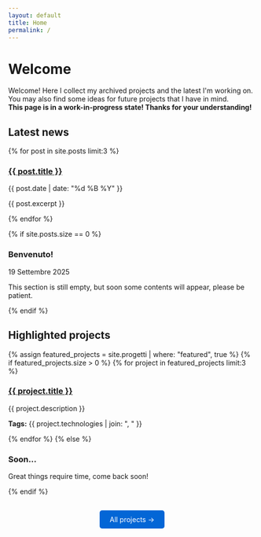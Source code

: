```yaml
---
layout: default
title: Home
permalink: /
---
```


# Welcome

Welcome! Here I collect my archived projects and the latest I'm working on. You may also find some ideas for future projects that I have in mind.  
**This page is in a work-in-progress state! Thanks for your understanding!**


## Latest news

{% for post in site.posts limit:3 %}
<div class="news-item">
  <h3><a href="{{ post.url | relative_url }}">{{ post.title }}</a></h3>
  <p class="date">{{ post.date | date: "%d %B %Y" }}</p>
  <p>{{ post.excerpt }}</p>
</div>
{% endfor %}

{% if site.posts.size == 0 %}
<div class="news-item">
  <h3>Benvenuto!</h3>
  <p class="date">19 Settembre 2025</p>
  <p>This section is still empty, but soon some contents will appear, please be patient.</p>
</div>
{% endif %}


## Highlighted projects

{% assign featured_projects = site.progetti | where: "featured", true %}
{% if featured_projects.size > 0 %}
  {% for project in featured_projects limit:3 %}
  <div class="project-preview">
    <h3><a href="{{ project.url | relative_url }}">{{ project.title }}</a></h3>
    <p>{{ project.description }}</p>
    <p><strong>Tags:</strong> {{ project.technologies | join: ", " }}</p>
  </div>
  {% endfor %}
{% else %}
<div class="project-preview">
  <h3>Soon...</h3>
  <p>Great things require time, come back soon!</p>
</div>
{% endif %}

<p style="text-align: center; margin-top: 30px;">
  <a href="{{ '/progetti/' | relative_url }}" style="display: inline-block; background: #0366d6; color: white; padding: 10px 20px; text-decoration: none; border-radius: 5px;">All projects →</a>
</p>